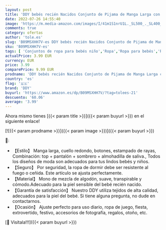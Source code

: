 ```yaml
---
layout: post
title: 'DDY bebés recién Nacidos Conjunto de Pijama de Manga Larga con Estampado de Elefante  Top Pantalones Sombrero Babero Conjunto de 4 Piezas 0-3M'
date: 2022-07-26 14:55:40
image: 'https://m.media-amazon.com/images/I/41m1S1nrU1L._SL500_._SL400_.jpg'
comments: true
category: ofertas
author: 'tole.es'
slug: 'B09MSXHH7V-es DDY bebés recién Nacidos Conjunto de Pijama de Manga Larga...'
sku: 'B09MSXHH7V-es'
tags: [ 'Conjuntos de ropa para bebés niño','Ropa','Ropa para bebés','Ropa para bebés niño','babero','bebés','ddy','nacido','recién','🇪🇸', ]
actualPrice: 3.99 EUR
currency: EUR
price: 3.99
comparePrice: 9.99 EUR
prodname: 'DDY bebés recién Nacidos Conjunto de Pijama de Manga Larga con Estampado de Elefante  Top Pantalones Sombrero Babero Conjunto de 4 Piezas 0-3M'
country: 'es'
flag: '🇪🇸'
brand: 'DDY'
buyurl: 'https://www.amazon.es/dp/B09MSXHH7V/?tag=tolees-21'
descuento: '60.06'
average: '3.99'
---
```


Ahora mismo tienes [{{< param title >}}]({{< param buyurl >}}) en el siguiente enlace!

[![{{< param prodname >}}]({{< param image >}})]({{< param buyurl >}})

🔎:

- 【Estilo】 Manga larga, cuello redondo, botones, estampado de rayas, Combinación: top + pantalón + sombrero + almohadilla de saliva., Todos los diseños de moda son adecuados para tus lindos bebés y niños.
- 【Seguro】 Por seguridad, la ropa de dormir debe ser resistente al fuego o ceñida. Este artículo se ajusta perfectamente.
- 【Material】 Mono de mezcla de algodón, suave, transpirable y cómodo.Adecuado para la piel sensible del bebé recién nacido.
- 【Garantía de satisfacción】 Nuestro DDY utiliza tejidos de alta calidad, adecuados para la piel del bebé. Si tiene alguna pregunta, no dude en contactarnos.
- 【Ocasión】 Ajuste perfecto para uso diario, ropa de juego, fiesta, extrovertido, festivo, accesorios de fotografía, regalos, otoño, etc.

[🛒 Visítala!!!]({{< param buyurl >}})
